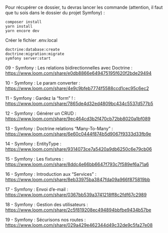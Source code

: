 Pour récupérer ce dossier, tu devras lancer les commande (attention, il faut que tu sois dans le dossier du projet Symfony) :

    composer install
    yarn install
    yarn encore dev
    
Créer le fichier .env.local

    doctrine:database:create
    doctrine:migration:migrate
    symfony server:start 


09 - Symfony : Les relations bidirectionnelles avec Doctrine : https://www.loom.com/share/e0db8866e649475195f620f2bde29494


10 - Symfony : Le param converter : https://www.loom.com/share/4e9c9bfeb7774f5588ccd1cec95c6ec2


11 - Symfony : Gardez la “form” ! : https://www.loom.com/share/7865de4d32ed4809bc434c5537d577b5


12 - Symfony : Générer un CRUD  : https://www.loom.com/share/9ec464cd3b2f470cb72bb8020a1bf089


13 - Symfony : Doctrine relations “Many-To-Many” : https://www.loom.com/share/6e60c0444f874b5d9067f9333d33fb9e


14 - Symfony : EntityType : https://www.loom.com/share/9314073ce7a5420a9db6250c6e79cb06


15 - Symfony : Les fixtures : https://www.loom.com/share/8ddc4e66bb6647f793c7f589ef6a71a6


16 - Symfony : Introduction aux “Services” : https://www.loom.com/share/8eb33975ba3847fda09a966f875819bb


17 - Symfony : Envoi d’e-mail : https://www.loom.com/share/0367bb539a3741218ff8c2fdf67c2989



18 - Symfony : Gestion des utilisateurs : https://www.loom.com/share/2c5f819208ec494894bbfbe9434b57be


19 - Symfony : Sécurisons nos routes : https://www.loom.com/share/029a429e462344d49c32de9c5fa27e08
